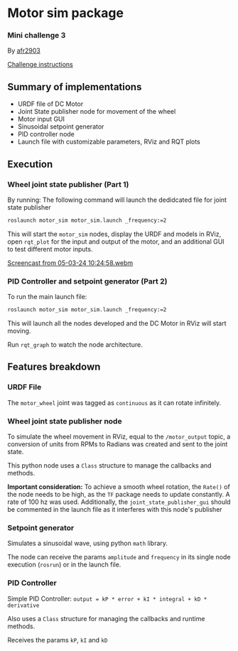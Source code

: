 # Motor sim package
### Mini challenge 3

By [afr2903](https://github.com/afr2903/)

[Challenge instructions](https://github.com/afr2903/MR3001B_Design_and_Development_of_Robots_I/blob/main/Week%203/Challenge/MCR2_DC_Motor_Sim_2.pdf)

## Summary of implementations

- URDF file of DC Motor 
- Joint State publisher node for movement of the wheel
- Motor input GUI
- Sinusoidal setpoint generator
- PID controller node 
- Launch file with customizable parameters, RViz and RQT plots

## Execution

### Wheel joint state publisher (Part 1)

By running:
The following command will launch the dedidcated file for joint state publisher
```bash
roslaunch motor_sim motor_sim.launch _frequency:=2
```

This will start the `motor_sim` nodes, display the URDF and models in RViz, open `rqt_plot` for the input and output of the motor, and an additional GUI to test different motor inputs.

[Screencast from 05-03-24 10:24:58.webm](https://github.com/afr2903/MR3001B_Design_and_Development_of_Robots_I/assets/25570636/5595c0ab-6dcf-4559-9720-2f5bb09ff0ba)

### PID Controller and setpoint generator (Part 2)

To run the main launch file:
```bash
roslaunch motor_sim motor_sim.launch _frequency:=2
```

This will launch all the nodes developed and the DC Motor in RViz will start moving.

Run `rqt_graph` to watch the node architecture.

## Features breakdown

### URDF File

The `motor_wheel` joint was tagged as `continuous` as it can rotate infinitely.

### Wheel joint state publisher node

To simulate the wheel movement in RViz, equal to the `/motor_output` topic, a conversion of units from RPMs to Radians was created and sent to the joint state.

This python node uses a `Class` structure to manage the callbacks and methods.

**Important consideration:** To achieve a smooth wheel rotation, the `Rate()` of the node needs to be high, as the `TF` package needs to update constantly. A rate of 100 hz was used. Additionally, the `joint_state_publisher_gui` should be commented in the launch file as it interferes with this node's publisher

### Setpoint generator

Simulates a sinusoidal wave, using python `math` library.

The node can receive the params `amplitude` and `frequency` in its single node execution (`rosrun`) or in the launch file.

### PID Controller

Simple PID Controller:
`output = kP * error + kI * integral + kD * derivative`

Also uses a `Class` structure for managing the callbacks and runtime methods.

Receives the params `kP`, `kI` and `kD`
